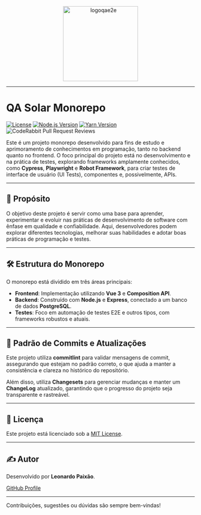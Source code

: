 <div align="center">
  <img src="https://github.com/user-attachments/assets/4c269162-e3a0-4199-a65b-b2f51bb74a57" alt="logoqae2e" width="200"/>
</div>

---

# QA Solar Monorepo

[![License](https://img.shields.io/badge/License-MIT-blue.svg)](LICENSE)
[![Node.js Version](https://img.shields.io/badge/Node.js-%3E=22.1.0-brightgreen.svg)](https://nodejs.org/)
[![Yarn Version](https://img.shields.io/badge/Yarn-1.22.22-blue.svg)](https://classic.yarnpkg.com/en/docs/install/)
![CodeRabbit Pull Request Reviews](https://img.shields.io/coderabbit/prs/github/LeohsPaixao/qa-solar?utm_source=oss&utm_medium=github&utm_campaign=LeohsPaixao%2Fqa-solar&labelColor=171717&color=FF570A&link=https%3A%2F%2Fcoderabbit.ai&label=CodeRabbit+Reviews)

Este é um projeto monorepo desenvolvido para fins de estudo e aprimoramento de conhecimentos em programação, tanto no backend quanto no frontend. O foco principal do projeto está no desenvolvimento e na prática de testes, explorando frameworks amplamente conhecidos, como **Cypress**, **Playwright** e **Robot Framework**, para criar testes de interface de usuário (UI Tests), componentes e, possivelmente, APIs.

---

## 🚀 Propósito

O objetivo deste projeto é servir como uma base para aprender, experimentar e evoluir nas práticas de desenvolvimento de software com ênfase em qualidade e confiabilidade. Aqui, desenvolvedores podem explorar diferentes tecnologias, melhorar suas habilidades e adotar boas práticas de programação e testes.

---

## 🛠 Estrutura do Monorepo

O monorepo está dividido em três áreas principais:

- **Frontend**: Implementação utilizando **Vue 3** e **Composition API**.
- **Backend**: Construído com **Node.js** e **Express**, conectado a um banco de dados **PostgreSQL**.
- **Testes**: Foco em automação de testes E2E e outros tipos, com frameworks robustos e atuais.

---

## 🔖 Padrão de Commits e Atualizações

Este projeto utiliza **commitlint** para validar mensagens de commit, assegurando que estejam no padrão correto, o que ajuda a manter a consistência e clareza no histórico do repositório.

Além disso, utiliza **Changesets** para gerenciar mudanças e manter um **ChangeLog** atualizado, garantindo que o progresso do projeto seja transparente e rastreável.

---

## 📜 Licença

Este projeto está licenciado sob a [MIT License](./LICENSE).

---

## ✍️ Autor

Desenvolvido por **Leonardo Paixão**.

[GitHub Profile](https://github.com/LeohsPaixao)

---

Contribuições, sugestões ou dúvidas são sempre bem-vindas! 

